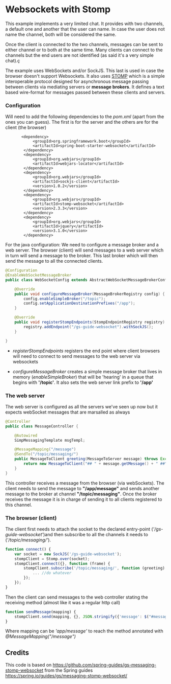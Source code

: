 # Websockets with Stomp

This example implements a very limited chat. It provides with two channels, a default one and another that the user 
can name. In case the user does not name the channel, both will be considered the same.

Once the client is connected to the two channels, messages can be sent to either channel or to both at the same time.
Many clients can connect to the channels but the end users are not identified (as said it's a very simple chat).ç

The example uses WebSockets and/or SockJS. This last is used in case the browser doesn't support Websockets. It also 
uses [STOMP](https://stomp.github.io/stomp-specification-1.2.html) which is a simple interoperable protocol 
designed for asynchronous message passing between clients via mediating servers or **message brokers**. 
It defines a text based wire-format for messages passed between these clients and servers.



### Configuration

Will need to add the following dependencies to the *pom.xml* (apart from the ones you can guess). The first is for the
server and the others are for the client (the browser)
```
       <dependency>
            <groupId>org.springframework.boot</groupId>
            <artifactId>spring-boot-starter-websocket</artifactId>
        </dependency>
        <dependency>
            <groupId>org.webjars</groupId>
            <artifactId>webjars-locator</artifactId>
        </dependency>
        <dependency>
            <groupId>org.webjars</groupId>
            <artifactId>sockjs-client</artifactId>
            <version>1.0.2</version>
        </dependency>
        <dependency>
            <groupId>org.webjars</groupId>
            <artifactId>stomp-websocket</artifactId>
            <version>2.3.3</version>
        </dependency>
        <dependency>
            <groupId>org.webjars</groupId>
            <artifactId>jquery</artifactId>
            <version>3.1.0</version>
        </dependency>

```


For the java configuration: 
We need to configure a message broker and a web server. The browser (client) will send messages to a web server which in turn will send a message to the broker. This last
broker which will then send the message to all the connected clients.


```java
@Configuration
@EnableWebSocketMessageBroker
public class WebSocketConfig extends AbstractWebSocketMessageBrokerConfigurer {

    @Override
    public void configureMessageBroker(MessageBrokerRegistry config) {
        config.enableSimpleBroker("/topic");
        config.setApplicationDestinationPrefixes("/app");
    }

    @Override
    public void registerStompEndpoints(StompEndpointRegistry registry) {
        registry.addEndpoint("/gs-guide-websocket").withSockJS();
    }

}
```
* *registerStompEndpoints* registers the end point where client browsers will need to connect to send messages to
the web server via websockets

* *configureMessageBroker* creates a simple message broker that lives in memory (*enableSimpleBroker*) that will be
'hearing' in a queue that begins with **'/topic'**. It also sets the web server link prefix to **'/app'** 

### The web server
The web server is configured as all the servers we've seen up now but it expects webSocket messages that are marsalled as
always

```java
@Controller
public class MessageController {

    @Autowired
    SimpMessagingTemplate msgTempl;

    @MessageMapping("/message")
    @SendTo("/topic/messaging/")
    public MessageToClient greeting(MessageToServer message) throws Exception {
        return new MessageToClient("## " + message.getMessage() + " ##");
    }
}
```
This controller receives a message from the browser (via webSockets). The client needs to send the message to **"/app/message"** 
and sends another message to the broker at channel **"/topic/messaging"**. Once the broker receives the message it is in
charge of sending it to all clients registered to this channel.

### The browser (client)

The client first needs to attach the socket to the declared entry-point (*'/gs-guide-websocket'*)and then subscribe to 
all the channels it needs to (*'/topic/messaging/'*).
```javascript
function connect() {
    var socket = new SockJS('/gs-guide-websocket');
    stompClient = Stomp.over(socket);
    stompClient.connect({}, function (frame) {
        stompClient.subscribe('/topic/messaging/', function (greeting) {
            ... //do whatever
        });
    });
}
```

Then the client can send messages to the web controller stating the receiving method (almost like it was a regular http call)
```javascript
function sendMessage(mapping) {
    stompClient.send(mapping, {}, JSON.stringify({'message': $("#message").val(), 'channel': myChannel}));
}
```
Where mapping can be *'app/message'* to reach the method annotated with *@MessageMapping("/message")*


## Credits
This code is based on https://github.com/spring-guides/gs-messaging-stomp-websocket from the Spring guides
 https://spring.io/guides/gs/messaging-stomp-websocket/
 
